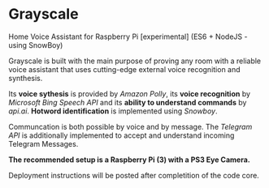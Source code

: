 # Grayscale
Home Voice Assistant for Raspberry Pi [experimental] (ES6 + NodeJS - using SnowBoy) 

Grayscale is built with the main purpose of proving any room with a reliable voice assistant that uses cutting-edge external voice recognition and synthesis.

Its **voice sythesis** is provided by _Amazon Polly_, its **voice recognition** by _Microsoft Bing Speech API_ and its **ability to understand commands** by _api.ai_. **Hotword identification** is implemented using _Snowboy_.

Communcation is both possible by voice and by message. The _Telegram 
API_ is additionally implemented to accept and understand incoming Telegram Messages.

**The recommended setup is a Raspberry Pi (3) with a PS3 Eye Camera.**

Deployment instructions will be posted after completition of the code core.
